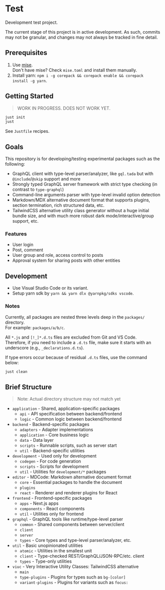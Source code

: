 # Test

Development test project.

The current stage of this project is in active development. As such, commits may not be granular, and changes may not always be tracked in fine detail.

## Prerequisites

1. Use [mise](https://mise.jdx.dev).  
    Don't have mise? Check `mise.toml` and install them manually.
2. Install yarn: `npm i -g corepack && corepack enable && corepack install -g yarn`.

## Getting Started

> WORK IN PROGRESS. DOES NOT WORK YET.

```sh
just init
just
```

See `Justfile` recipes.

## Goals

This repository is for developing/testing experimental packages such as the following:

- GraphQL client with type-level parser/analyzer, like `gql.tada` but with `@include`/`@skip` support and more
- Strongly typed GraphQL server framework with strict type checking (in contrast to `type-graphql`)
- Command-line arguments parser with type-level invalid option detection
- Markdown/MDX alternative document format that supports plugins, section termination, rich structured data, etc.
- TailwindCSS alternative utility class generator without a huge initial bundle size, and with much more robust dark mode/interactive/group support, etc.

### Features

- User login
- Post, comment
- User group and role, access control to posts
- Approval system for sharing posts with other entities

## Development

- Use Visual Studio Code or its variant.
- Setup yarn sdk by `yarn && yarn dlx @yarnpkg/sdks vscode`.

### Notes

Currently, all packages are nested three levels deep in the `packages/` directory.  
For example: `packages/a/b/c`.

All `*.js` and `[!_]*.d.ts` files are excluded from Git and VS Code.  
Therefore, if you need to include a `.d.ts` file, make sure it starts with an underscore (e.g., `_declarations.d.ts`).

If type errors occur because of residual `.d.ts` files, use the command below:

```sh
just clean
```

## Brief Structure

> Note: Actual directory structure may not match yet

- `application` - Shared, application-specific packages
  - `api` - API specification between backend/frontend
  - `logic` - Common logic between backend/frontend
- `backend` - Backend-specific packages
  - `adapters` - Adapter implementations
  - `application` - Core business logic
  - `data` - Data layer
  - `scripts` - Runnable scripts, such as server start
  - `util` - Backend-specific utilities
- `development` - Used only for development
  - `codegen` - For code generation
  - `scripts` - Scripts for development
  - `util` - Utilities for `development/*` packages
- `editor` - MDCode: Markdown alternative document format
  - `core` - Essential packages to handle the document
  - `plugins`
  - `react` - Renderer and renderer plugins for React
- `frontend` - Frontend-specific packages
  - `apps` - Next.js apps
  - `components` - React components
  - `util` - Utilities only for frontend
- `graphql` - GraphQL tools like runtime/type-level parser
  - `common` - Shared components between server/client
  - `client`
  - `server`
  - `types` - Core types and type-level parser/analyzer, etc.
- `util` - Basic unopinionated utilities
  - `atomic` - Utilities in the smallest unit
  - `client` - Type-checked REST/GraphQL/JSON-RPC/etc. client
  - `types` - Type-only utilities
- `viuc` - Very Interactive Utility Classes: TailwindCSS alternative
  - `main`
  - `type-plugins` - Plugins for types such as `bg-[color]`
  - `variant-plugins` - Plugins for variants such as `focus:`
